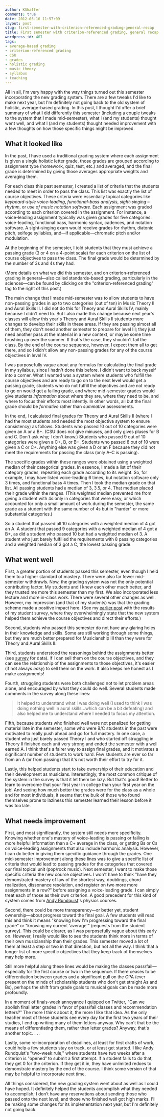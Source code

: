 ```yaml
---
author: KShaffer
comments: true
date: 2012-05-10 11:57:09
layout: post
slug: first-semester-with-criterion-referenced-grading-general-recap
title: First semester with criterion-referenced grading, general recap
wordpress_id: 407
tags:
- average-based grading
- criterion-referenced grading
- CSU
- grades
- holistic grading
- music theory
- syllabus
- teaching
---
```


All in all, I'm very happy with the way things turned out this semester incorporating the new grading system. There are a few tweaks I'd like to make next year, but I'm definitely not going back to the old system of holistic, average-based grading. In this post, I thought I'd offer a brief summary of what I did differently this semester (including a couple tweaks to the system that I made mid-semester), what I (and my students) thought went well, and what I (and my students) thought needed improvement with a few thoughts on how those specific things might be improved.



## What it looked like



In the past, I have used a traditional grading system where each assignment is given a single holistic letter grade, those grades are grouped according to assignment type (homework, quiz, test, etc.) and averaged, and the final grade is determined by giving those averages appropriate weights and averaging them.

For each class this past semester, I created a list of criteria that the students needed to meet in order to pass the class. This list was exactly the list of course objectives. These criteria were essentially topical categories like _keyboard-style voice-leading_, _functional-bass analysis_, _sight-singing – rhythm_, or _use of music notation software_. Each assignment was graded according to each criterion covered in the assignment. For instance, a voice-leading assignment typically was given grades for five categories: voice-leading, functional bass, harmonic syntax, cadences, and notation software. A sight-singing exam would receive grades for rhythm, diatonic pitch, solfege syllables, and—if applicable—chromatic pitch and/or modulation.

At the beginning of the semester, I told students that they must achieve a passing grade (3 or 4 on a 4-point scale) for each criterion on the list of course objectives to pass the class. The final grade would be determined by the number of 3s and 4s they had.

(More details on what we did this semester, and on criterion-referenced grading in general—also called standards-based grading, particularly in the sciences—can be found by clicking on the "criterion-referenced grading" tag to the right of this post.)

The main change that I made mid-semester was to allow students to have non-passing grades in up to two categories (out of ten) in Music Theory II and Aural Skills II. I did not do this for Theory and Aural Skills IV, mainly because I didn't need to. But I also made this change because next year's classes will allow this year's Theory and Aural Skills II students more changes to develop their skills in these areas. If they are passing almost all of them, they don't need another semester to prepare for level III; they just need another pass at the material in a new context, or maybe some time brushing up over the summer. If that's the case, they shouldn't fail the class. By the end of the course sequence, however, I expect them all to get there, and so I didn't allow any non-passing grades for any of the course objectives in level IV.

I was purposefully vague about any formulas for calculating the final grade in my syllabus, since I hadn't done this before. I didn't want to back myself into a corner. What I wanted was a system where students who fulfill the course objectives and are ready to go on to the next level would get a passing grade, students who do not fulfill the objectives and are not ready to go on would get a failing grade, and where mid-semester grades would give students _information_ about where they are, where they need to be, and where to focus their efforts most intently. In other words, all but the final grade should be _formative_ rather than _summative_ assessments.

In the end, I calculated final grades for Theory and Aural Skills II (where I had the most students and needed the most objective system to ensure consistency) as follows. Students who passed 10 out of 10 categories were given an A or a B+. (CSU does not give minuses, and only gives pluses for B and C. Don't ask why; I don't know.) Students who passed 9 out of 10 categories were given a C+, B, or B+. Students who passed 8 out of 10 were given a C or C+. Anything else was given a D or an F because they did not meet the requirements for passing the class (only A–C is passing).

The specific grades within those ranges were obtained using a weighted median of their categorical grades. In essence, I made a list of their category grades, repeating each grade according to its weight. So, for example, I may have listed voice-leading 6 times, but notation software only 3 times, and functional bass 4 times. Then I took the median grade on that list. All passing students had a median of 3, 3.5, or 4. That median placed their grade within the ranges. (This weighted median prevented me from giving a student with 4s only in categories that were easy, or which accounted for only a small amount of work during the semester, the same grade as a student with the same number of 4s but in "harder" or more substantial categories.)

So a student that passed all 10 categories with a weighted median of 4 got an A. A student that passed 9 categories with a weighted median of 4 got a B+, as did a student who passed 10 but had a weighted median of 3. A student who just barely fulfilled the requirements with 8 passing categories and a weighted median of 3 got a C, the lowest passing grade.



## What went well



First, a greater portion of students passed this semester, even though I held them to a higher standard of mastery. There were also far fewer mid-semester withdrawls. Now, the grading system was not the only potential contributing factor. My students and I knew each other much better, and they trusted me more this semester than my first. We also incorporated less lecture and more in-class work. There were several other changes as well. However, my impression (and that of my students) was that the grading scheme made a positive impact here. (See my [earlier post](/2012/05/student-feedback-on-criterion-referenced-grading/) with the results of my student survey, where they overwhelmingly state that the new system helped them achieve the course objectives and direct their efforts.)

Second, students who passed this semester do not have any glaring holes in their knowledge and skills. Some are still working through some things, but they are much better prepared for Musicianship III than they were for Theory and Aural Skills II.

Third, students understood the reasonings behind the assignments better (see [survey](/2012/05/student-feedback-on-criterion-referenced-grading/) for data). If I can sell them on the course objectives, and they can see the relationship of the assignments to those objectives, it's easier (if not always _easy_) to sell them on the work. It also keeps me honest as I make assignments!

Fourth, struggling students were both challenged not to let problem areas alone, and encouraged by what they could do well. Several students made comments in the survey along these lines:



> It helped to understand what I was doing well (I used to think I was doing nothing well in aural skills...which can be a bit defeating) and also helped me to understand where I needed to focus my attention.



Fifth, because students who finished well were not penalized for getting material late in the semester, some who were B/C students in the past were motivated to really push ahead and go for full mastery. In one case, a student who just barely passed Theory I and who started off struggling in Theory II finished each unit very strong and ended the semester with a well earned A. I think that's a fairer way to assign final grades, and it motivates a significant number of students to work hard. Few students are ever so far from an A (or from passing) that it's not worth their effort to try for it.

Lastly, this helped students start to take ownership of their education and their development as musicians. Interestingly, the most common critique of the system in the survey is that it let them be lazy. But that's good! Better to learn to overcome that your first year in college than your first year on the job! And seeing how much better the grades were for the class as a whole and for most individuals, it seems that the bulk of those who found themselves prone to laziness this semester learned their lesson before it was too late.



## What needs improvement



First, and most significantly, the system still needs more specificity. Knowing whether one's mastery of voice-leading is passing or failing is more helpful information than a C+ average in the class, or getting Bs or Cs on voice-leading assignments that also include harmonic analysis. However, I can do better in giving them specific guidance through the grades. One mid-semester improvement along these lines was to give a specific list of criteria that would lead to passing grades for the categories that covered our final topical unit (pop/rock music). Next semester, I want to make those specific criteria the new course objectives. I won't have to think "have they demonstrated mastery of law of the shortest way, doublings, chord realization, dissonance resolution, and register on two more more assignments in a row?" before assigning a voice-leading grade. I can simply treat each of those as their own criterion. A good precedent for this kind of system comes from [Andy Rundquist](http://arundquist.wordpress.com/2011/02/20/flipped-sbg-with-voice-so-far/)'s physics courses.

Second, there could be more transparency—or better yet, student ownership—about progress toward the final goal. A few students will read this and think it means "knowing how I'm progressing toward the final grade" or "knowing my current 'average'" (requests from the student survey). This could be clearer, as I was purposefully vague about this early on. However, I really would like to see the students think more in terms of their own musicianship than their grades. This semester moved a lot of them at least a step or two in that direction, but not all the way. I think that a longer list of more specific objectives that they keep track of themselves may help more. 

Still more helpful along these lines would be making the classes pass/fail—especially for the first course or two in the sequence. If there ceases to be differentiation between grades and a significant pull on the GPA (ever present on the minds of scholarship students who don't get straight As and Bs), perhaps the shift from grade goals to musical goals can be made more profoundly.

In a moment of finals-week annoyance I quipped on Twitter, "Can we abolish final letter grades in favor of pass/fail classes and recommendation letters?" The more I think about it, the more I like that idea. As the only teacher most of these students see every day for the first two years of their studies, I end up writing many of them letters anyway. Why can't that be the means of differentiating them, rather than letter grades? Anyway, that's another topic. . . .

Lastly, some re-incorporation of deadlines, at least for first drafts of work, could help a few students stay on track, or at least get started. I like Andy Rundquist's "two-week rule," where students have two weeks after a criterion is "opened" to submit a first attempt. If a student fails to do that, they get 0 for the criterion. If they get it in, they have unlimited redoes to demonstrate mastery by the end of the course. I think some version of that may be helpful to incorporate next time.

All things considered, the new grading system went about as well as I could have hoped. It definitely helped the students accomplish what they needed to accomplish; I don't have any reservations about sending those who passed onto the next level; and those who finished well got high marks. I'll be making some changes for its implementation next year, but I'm definitely not going back.
